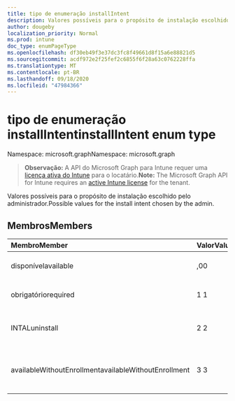 ```yaml
---
title: tipo de enumeração installIntent
description: Valores possíveis para o propósito de instalação escolhido pelo administrador.
author: dougeby
localization_priority: Normal
ms.prod: intune
doc_type: enumPageType
ms.openlocfilehash: df30eb49f3e37dc3fc8f49661d8f15a6e88821d5
ms.sourcegitcommit: acdf972e2f25fef2c6855f6f28a63c0762228ffa
ms.translationtype: MT
ms.contentlocale: pt-BR
ms.lasthandoff: 09/18/2020
ms.locfileid: "47984366"
---
```

# <a name="installintent-enum-type"></a><span data-ttu-id="8e4a4-103">tipo de enumeração installIntent</span><span class="sxs-lookup"><span data-stu-id="8e4a4-103">installIntent enum type</span></span>

<span data-ttu-id="8e4a4-104">Namespace: microsoft.graph</span><span class="sxs-lookup"><span data-stu-id="8e4a4-104">Namespace: microsoft.graph</span></span>

> <span data-ttu-id="8e4a4-105">**Observação:** A API do Microsoft Graph para Intune requer uma [licença ativa do Intune](https://go.microsoft.com/fwlink/?linkid=839381) para o locatário.</span><span class="sxs-lookup"><span data-stu-id="8e4a4-105">**Note:** The Microsoft Graph API for Intune requires an [active Intune license](https://go.microsoft.com/fwlink/?linkid=839381) for the tenant.</span></span>

<span data-ttu-id="8e4a4-106">Valores possíveis para o propósito de instalação escolhido pelo administrador.</span><span class="sxs-lookup"><span data-stu-id="8e4a4-106">Possible values for the install intent chosen by the admin.</span></span>

## <a name="members"></a><span data-ttu-id="8e4a4-107">Membros</span><span class="sxs-lookup"><span data-stu-id="8e4a4-107">Members</span></span>
|<span data-ttu-id="8e4a4-108">Membro</span><span class="sxs-lookup"><span data-stu-id="8e4a4-108">Member</span></span>|<span data-ttu-id="8e4a4-109">Valor</span><span class="sxs-lookup"><span data-stu-id="8e4a4-109">Value</span></span>|<span data-ttu-id="8e4a4-110">Descrição</span><span class="sxs-lookup"><span data-stu-id="8e4a4-110">Description</span></span>|
|:---|:---|:---|
|<span data-ttu-id="8e4a4-111">disponível</span><span class="sxs-lookup"><span data-stu-id="8e4a4-111">available</span></span>|<span data-ttu-id="8e4a4-112">,0</span><span class="sxs-lookup"><span data-stu-id="8e4a4-112">0</span></span>|<span data-ttu-id="8e4a4-113">Tentativa de instalação disponível.</span><span class="sxs-lookup"><span data-stu-id="8e4a4-113">Available install intent.</span></span>|
|<span data-ttu-id="8e4a4-114">obrigatório</span><span class="sxs-lookup"><span data-stu-id="8e4a4-114">required</span></span>|<span data-ttu-id="8e4a4-115">1 </span><span class="sxs-lookup"><span data-stu-id="8e4a4-115">1</span></span>|<span data-ttu-id="8e4a4-116">Tentativa de instalação necessária.</span><span class="sxs-lookup"><span data-stu-id="8e4a4-116">Required install intent.</span></span>|
|<span data-ttu-id="8e4a4-117">INTAL</span><span class="sxs-lookup"><span data-stu-id="8e4a4-117">uninstall</span></span>|<span data-ttu-id="8e4a4-118">2 </span><span class="sxs-lookup"><span data-stu-id="8e4a4-118">2</span></span>|<span data-ttu-id="8e4a4-119">Tentativa de instalação de desinstalação.</span><span class="sxs-lookup"><span data-stu-id="8e4a4-119">Uninstall install intent.</span></span>|
|<span data-ttu-id="8e4a4-120">availableWithoutEnrollment</span><span class="sxs-lookup"><span data-stu-id="8e4a4-120">availableWithoutEnrollment</span></span>|<span data-ttu-id="8e4a4-121">3 </span><span class="sxs-lookup"><span data-stu-id="8e4a4-121">3</span></span>|<span data-ttu-id="8e4a4-122">Disponível sem a intenção de instalação do registro.</span><span class="sxs-lookup"><span data-stu-id="8e4a4-122">Available without enrollment install intent.</span></span>|









